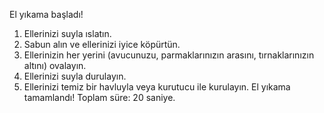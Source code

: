 El yıkama başladı!
1. Ellerinizi suyla ıslatın.
2. Sabun alın ve ellerinizi iyice köpürtün.
3. Ellerinizin her yerini (avucunuzu, parmaklarınızın arasını, tırnaklarınızın altını) ovalayın.
4. Ellerinizi suyla durulayın.
5. Ellerinizi temiz bir havluyla veya kurutucu ile kurulayın.
El yıkama tamamlandı! Toplam süre: 20 saniye.


